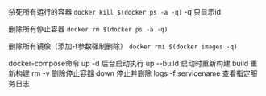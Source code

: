 杀死所有运行的容器
`docker kill $(docker ps -a -q)`
-q 只显示id

删除所有停止容器
`docker rm $(docker ps -a -q)`

删除所有镜像（添加-f参数强制删除）
`docker rmi $(docker images -q)`

docker-compose命令
up -d 后台启动执行
up --build 启动时重新构建
build 重新构建
rm -v 删除停止容器
down 停止并删除
logs -f servicename 查看指定服务日志
